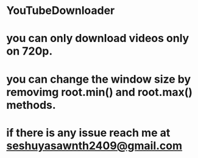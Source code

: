 # YouTubeDownloader
# you can only download videos only on 720p.
# you can change the window size by removimg root.min() and root.max() methods.
# if there is any issue reach me at seshuyasawnth2409@gmail.com
